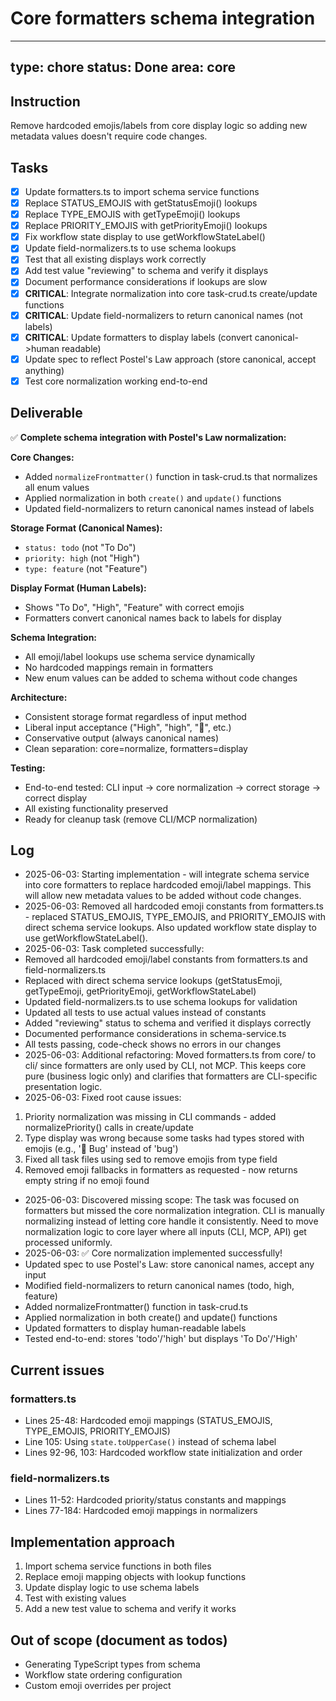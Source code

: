 # Core formatters schema integration

---
type: chore
status: Done
area: core
---


## Instruction
Remove hardcoded emojis/labels from core display logic so adding new metadata values doesn't require code changes.

## Tasks
- [x] Update formatters.ts to import schema service functions
- [x] Replace STATUS_EMOJIS with getStatusEmoji() lookups
- [x] Replace TYPE_EMOJIS with getTypeEmoji() lookups
- [x] Replace PRIORITY_EMOJIS with getPriorityEmoji() lookups
- [x] Fix workflow state display to use getWorkflowStateLabel()
- [x] Update field-normalizers.ts to use schema lookups
- [x] Test that all existing displays work correctly
- [x] Add test value "reviewing" to schema and verify it displays
- [x] Document performance considerations if lookups are slow
- [x] **CRITICAL**: Integrate normalization into core task-crud.ts create/update functions
- [x] **CRITICAL**: Update field-normalizers to return canonical names (not labels)
- [x] **CRITICAL**: Update formatters to display labels (convert canonical->human readable)
- [x] Update spec to reflect Postel's Law approach (store canonical, accept anything)
- [x] Test core normalization working end-to-end

## Deliverable
✅ **Complete schema integration with Postel's Law normalization:**

**Core Changes:**
- Added `normalizeFrontmatter()` function in task-crud.ts that normalizes all enum values
- Applied normalization in both `create()` and `update()` functions
- Updated field-normalizers to return canonical names instead of labels

**Storage Format (Canonical Names):**
- `status: todo` (not "To Do")
- `priority: high` (not "High")
- `type: feature` (not "Feature")

**Display Format (Human Labels):**
- Shows "To Do", "High", "Feature" with correct emojis
- Formatters convert canonical names back to labels for display

**Schema Integration:**
- All emoji/label lookups use schema service dynamically
- No hardcoded mappings remain in formatters
- New enum values can be added to schema without code changes

**Architecture:**
- Consistent storage format regardless of input method
- Liberal input acceptance ("High", "high", "🔼", etc.)
- Conservative output (always canonical names)
- Clean separation: core=normalize, formatters=display

**Testing:**
- End-to-end tested: CLI input → core normalization → correct storage → correct display
- All existing functionality preserved
- Ready for cleanup task (remove CLI/MCP normalization)

## Log
- 2025-06-03: Starting implementation - will integrate schema service into core formatters to replace hardcoded emoji/label mappings. This will allow new metadata values to be added without code changes.
- 2025-06-03: Removed all hardcoded emoji constants from formatters.ts - replaced STATUS_EMOJIS, TYPE_EMOJIS, and PRIORITY_EMOJIS with direct schema service lookups. Also updated workflow state display to use getWorkflowStateLabel().
- 2025-06-03: Task completed successfully:
- Removed all hardcoded emoji/label constants from formatters.ts and field-normalizers.ts
- Replaced with direct schema service lookups (getStatusEmoji, getTypeEmoji, getPriorityEmoji, getWorkflowStateLabel)
- Updated field-normalizers.ts to use schema lookups for validation
- Updated all tests to use actual values instead of constants
- Added "reviewing" status to schema and verified it displays correctly
- Documented performance considerations in schema-service.ts
- All tests passing, code-check shows no errors in our changes
- 2025-06-03: Additional refactoring: Moved formatters.ts from core/ to cli/ since formatters are only used by CLI, not MCP. This keeps core pure (business logic only) and clarifies that formatters are CLI-specific presentation logic.
- 2025-06-03: Fixed root cause issues:
1. Priority normalization was missing in CLI commands - added normalizePriority() calls in create/update
2. Type display was wrong because some tasks had types stored with emojis (e.g., '🐞 Bug' instead of 'bug')
3. Fixed all task files using sed to remove emojis from type field
4. Removed emoji fallbacks in formatters as requested - now returns empty string if no emoji found
- 2025-06-03: Discovered missing scope: The task was focused on formatters but missed the core normalization integration. CLI is manually normalizing instead of letting core handle it consistently. Need to move normalization logic to core layer where all inputs (CLI, MCP, API) get processed uniformly.
- 2025-06-03: ✅ Core normalization implemented successfully!
- Updated spec to use Postel's Law: store canonical names, accept any input
- Modified field-normalizers to return canonical names (todo, high, feature)
- Added normalizeFrontmatter() function in task-crud.ts
- Applied normalization in both create() and update() functions
- Updated formatters to display human-readable labels
- Tested end-to-end: stores 'todo'/'high' but displays 'To Do'/'High'

## Current issues
### formatters.ts
- Lines 25-48: Hardcoded emoji mappings (STATUS_EMOJIS, TYPE_EMOJIS, PRIORITY_EMOJIS)
- Line 105: Using `state.toUpperCase()` instead of schema label
- Lines 92-96, 103: Hardcoded workflow state initialization and order

### field-normalizers.ts
- Lines 11-52: Hardcoded priority/status constants and mappings
- Lines 77-184: Hardcoded emoji mappings in normalizers

## Implementation approach
1. Import schema service functions in both files
2. Replace emoji mapping objects with lookup functions
3. Update display logic to use schema labels
4. Test with existing values
5. Add a new test value to schema and verify it works

## Out of scope (document as todos)
- Generating TypeScript types from schema
- Workflow state ordering configuration
- Custom emoji overrides per project

